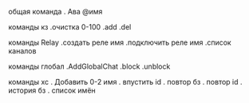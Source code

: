 общая команда
. Ава @имя

команды кз
.очистка 0-100
.add
.del

команды Relay
.создать реле имя
.подключить реле имя
.список каналов


команды глобал
.AddGlobalChat
.block
.unblock

команды хс
. Добавить 0-2 имя
. впустить id
. повтор бз
. повтор id
. история бз
. список имён